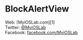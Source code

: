 BlockAlertView
==============


Web: [MyiOSLab.com][1]  
Twitter: [@MyiOSLab][2]  
Facebook: [facebook.com/MyiOSLab][3]  
  
  [2]: http://www.myioslab.com/ "MyiOSLab.com"
  [3]: http://twitter.com/myioslab "MyiOSLab on Twitter"
  [4]: http://www.facebook.com/MyiOSLab "MyiOSLab on Facebook"
